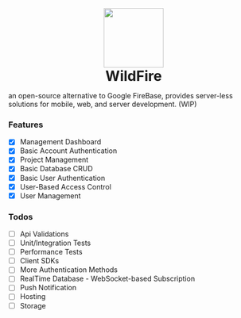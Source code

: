 <div align="center">
<img  src="https://raw.githubusercontent.com/asheghi/wildfire/master/frontend/src/assets/logo.png" width="120">
<h1 style="margin: 0; padding: 0">WildFire</h1>
</div>

an open-source alternative to Google FireBase,
provides server-less solutions for mobile, web, and server development. (WIP)

### Features
 - [x] Management Dashboard
 - [x] Basic Account Authentication
 - [x] Project Management
 - [x] Basic Database CRUD
 - [x] Basic User Authentication
 - [x] User-Based Access Control 
 - [x] User Management

### Todos
 - [ ] Api Validations
 - [ ] Unit/Integration Tests
 - [ ] Performance Tests
 - [ ] Client SDKs
 - [ ] More Authentication Methods 
 - [ ] RealTime Database - WebSocket-based Subscription
 - [ ] Push Notification
 - [ ] Hosting
 - [ ] Storage
